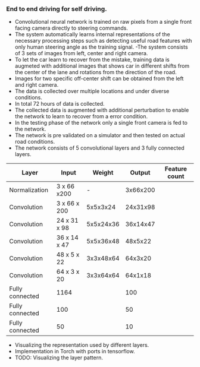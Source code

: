 ### End to end driving for self driving.

- Convolutional neural network is trained on raw pixels from a single front facing camera directly to steering commands.
- The system automatically learns internal representations of the necessary processing steps such as detecting useful road features with only human steering angle as the training signal.
-The system consists of 3 sets of images from left, center and right camera.
- To let the car learn to recover from the mistake, training data is augmeted with additional images that shows car in different shifts from the center of the lane and rotations from the direction of the road.
- Images for two specific off-center shift can be obtained from the left and right camera.
- The data is collected over multiple locations and under diverse conditions.
- In total 72 hours of data is collected.
- The collected data is augmented with additional perturbation to enable the network to learn to recover from a error condition.
- In the testing phase of the network only a single front camera is fed to the network.
- The network is pre validated on a simulator and then tested on actual road conditions.
- The network consists of 5 convolutional layers and 3 fully connected layers.

| Layer  		  | Input  | Weight  | Output  | Feature count  |
|---	 		  |---	   |---	     |---	   |---			    |
|  Normalization | 3 x 66 x200  | -   | 3x66x200  |   |
|  Convolution  | 3 x 66 x 200| 5x5x3x24 | 24x31x98 |   |
|  Convolution |  24 x 31 x 98 | 5x5x24x36  | 36x14x47  |   |
|  Convolution |  36 x 14 x 47| 5x5x36x48  | 48x5x22  |   |
|  Convolution |  48 x 5 x 22| 3x3x48x64  |  64x3x20 |   |
|  Convolution |  64 x 3 x 20| 3x3x64x64  |  64x1x18 |   |
|  Fully connected |  1164 |   |  100 |   |
|  Fully connected |  100 |   |  50 |   |
|  Fully connected |  50 |   |  10 |   |

- Visualizing the representation used by different layers.
- Implementation in Torch with ports in tensorflow.
- TODO: Visualizing the layer pattern.
